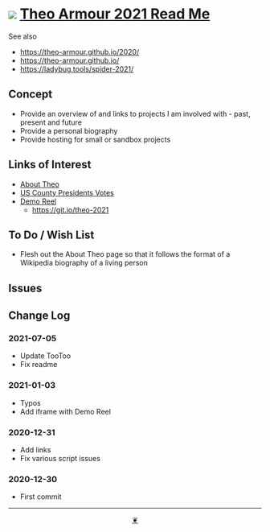 # [![](https://theo-armour.github.io/2021/lib/assets/icons/mark-github.svg )](https://github.com/theo-armour/2021/ "Source code on GitHub" ) [Theo Armour 2021 Read Me]( https://theo-armour.github.io/2021/ "Home page" )

<!--@@@
<div class=iframe-resize ><iframe src=https://theo-armour.github.io/2021/demo-reel/carousel.html  height=100% width=100% ></iframe></div>
_Demo Reel in a resizable window. One finger to rotate. Two to zoom._

### Full Screen: [Theo Armour Demo Reel]( https://theo-armour.github.io/2021/demo-reel/ )
@@@-->

See also

* https://theo-armour.github.io/2020/
* https://theo-armour.github.io/
* https://ladybug.tools/spider-2021/


## Concept

* Provide an overview of and links to projects I am involved with - past, present and future
* Provide a personal biography
* Provide hosting for small or sandbox projects

## Links of Interest

* [About Theo]( https://theo-armour.github.io/2021/#pages/about-theo.md )
* [US County Presidents Votes]( https://theo-armour.github.io/maps-2021/sandbox/us-county-votes/ )
* [Demo Reel]( https://theo-armour.github.io/2021/demo-reel/ )
	* https://git.io/theo-2021
	

## To Do / Wish List

* Flesh out the About Theo page so that it follows the format of a Wikipedia biography of a living person

## Issues


## Change Log

### 2021-07-05

* Update TooToo
* Fix readme

### 2021-01-03

* Typos
* Add iframe with Demo Reel

### 2020-12-31

* Add links
* Fix various script issues

### 2020-12-30

* First commit


***

<center title="Hello! Click me to go up to the top" ><a class=aDingbat href=javascript:window.scrollTo(0,0);> ❦ </a></center>
